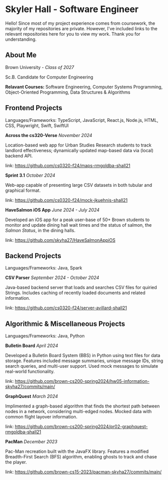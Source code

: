 # Skyler Hall - Software Engineer
Hello! Since most of my project experience comes from coursework, the majority of my repositories are private. However, I've included links to the relevant repositories here for you to view my work. Thank you for understanding.

## About Me
Brown University - *Class of 2027*

Sc.B. Candidate for Computer Engineering

**Relavant Courses:** Software Engineering, Computer Systems Programming, Object-Oriented Programming, Data Structures & Algorithms

## Frontend Projects
Languages/Frameworks: TypeScript, JavaScript, React.js, Node.js, HTML, CSS, Playwright, Swift, SwiftUI

**Across the cs320-Verse** *November 2024*

Location-based web app for Urban Studies Research students to track landlord effectiveness; dynamically updated map-based data via (local) backend API.

link: https://github.com/cs0320-f24/maps-rmgoldba-shall21

**Sprint 3.1** *October 2024* 

Web-app capable of presenting large CSV datasets in both tubular and graphical format.

link: https://github.com/cs0320-f24/mock-jkuehnis-shall21

**HaveSalmon iOS App** *June 2024 - July 2024*

Developed an iOS app for a peak user-base of 50+ Brown students to monitor and update dining hall wait times and the status of salmon, the *Salmon Status*, in the dining halls.

link: https://github.com/skyha27/HaveSalmonAppiOS


## Backend Projects
Languages/Frameworks: Java, Spark

**CSV Parser** *September 2024 - October 2024* 

Java-based backend server that loads and searches CSV files for quiried Strings. Includes caching of recently loaded documents and related information.

link: https://github.com/cs0320-f24/server-avillard-shall21

## Algorithmic & Miscellaneous Projects
Languages/Frameworks: Java, Python

**Bulletin Board** *April 2024* 

Developed a Bulletin Board System (BBS) in Python using text files for data storage. Features included message summaries, unique message IDs, string search queries, and multi-user support. Used mock messages to simulate real-world functionality.

link: https://github.com/brown-cs200-spring2024/hw05-information-skyha27/commits/main/

**GraphQuest**  *March 2024*

Implimented a graph-based algorithm that finds the shortest path between nodes in a network, considering multi-edged nodes. Mocked data with common flight layover information.

link: https://github.com/brown-cs200-spring2024/pr02-graphquest-rmgoldba-shall21

**PacMan** *December 2023*

Pac-Man recreation built with the JavaFX library. Features a modified Breadth-First Search (BFS) algorithm, enabling ghosts to track and chase the player.

link: https://github.com/brown-cs15-2023/pacman-skyha27/commits/main/
